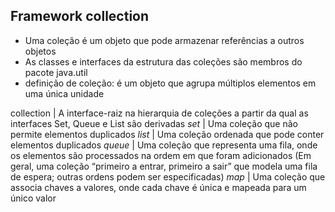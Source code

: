 ## Framework collection
- Uma coleção é um objeto que pode armazenar referências a outros objetos
- As classes e interfaces da estrutura das coleções são membros do pacote java.util
- definição de coleção: é um objeto que agrupa múltiplos elementos em uma única unidade

collection | A interface-raiz na hierarquia de coleções a partir da qual as interfaces Set, Queue e List são derivadas
*set* | Uma coleção que não permite elementos duplicados
*list* | Uma coleção ordenada que pode conter elementos duplicados
*queue* | Uma coleção que representa uma fila, onde os elementos são processados na ordem em que foram adicionados (Em geral, uma coleção “primeiro a entrar, primeiro a sair” que modela uma fila de espera; outras ordens podem ser especificadas)
*map* | Uma coleção que associa chaves a valores, onde cada chave é única e mapeada para um único valor

